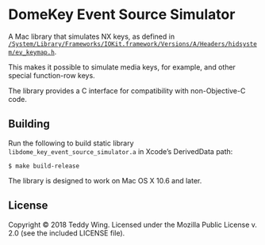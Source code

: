 DomeKey Event Source Simulator
==============================

A Mac library that simulates NX keys, as defined in
[`/System/Library/Frameworks/IOKit.framework/Versions/A/Headers/hidsystem/ev_keymap.h`][1].

This makes it possible to simulate media keys, for example, and other special
function-row keys.

The library provides a C interface for compatibility with non-Objective-C code.


## Building
Run the following to build static library `libdome_key_event_source_simulator.a`
in Xcode’s DerivedData path:

	$ make build-release

The library is designed to work on Mac OS X 10.6 and later.


## License
Copyright © 2018 Teddy Wing. Licensed under the Mozilla Public License v. 2.0
(see the included LICENSE file).


[1]: https://opensource.apple.com/source/IOHIDFamily/IOHIDFamily-86.1/IOHIDSystem/IOKit/hidsystem/ev_keymap.h
[2]: https://domekey.teddywing.com/
